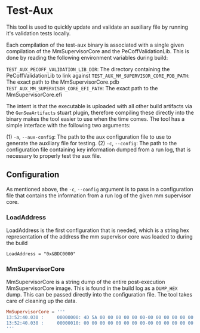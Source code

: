 # Test-Aux

This tool is used to quickly update and validate an auxiliary file by running it's validation tests locally.

Each compilation of the test-aux binary is associated with a single given compilation of the MmSupervisorCore and the
PeCoffValidationLib. This is done by reading the following environment variables during build:

`TEST_AUX_PECOFF_VALIDATION_LIB_DIR`: The directory containing the PeCoffValidationLib to link against
`TEST_AUX_MM_SUPERVISOR_CORE_PDB_PATH`: The exact path to the MmSupervisorCore.pdb
`TEST_AUX_MM_SUPERVISOR_CORE_EFI_PATH`: The exact path to the MmSupervisorCore.efi

The intent is that the executable is uploaded with all other build artifacts via the `GenSeaArtifacts` stuart plugin, therefore compiling these directly into the binary makes the tool easier to use when the time comes. The tool has a simple interface with the following two arguments:

(1) `-a`, `--aux-config`: The path to the aux configuration file to use to generate the auxiliary file for testing.
(2) `-c`, `--config`: The path to the configuration file containing key information dumped from a run log, that is necessary to properly test the aux file.

## Configuration

As mentioned above, the `-c`, `--config` argument is to pass in a configuration file that contains the information from a run log of the given mm supervisor core.

### LoadAddress

LoadAddress is the first configuration that is needed, which is a string hex representation of the address the mm supervisor core was loaded to during the build

`LoadAddress = "0x&BDC0000"`

### MmSupervisorCore

MmSupervisorCore is a string dump of the entire post-execution MmSupervisorCore image. This is found in the build log as a `DUMP_HEX` dump. This can be passed directly into the configuration file. The tool takes care of cleaning up the data.

``` toml
MmSupervisorCore = '''
13:52:40.030 :     00000000: 4D 5A 00 00 00 00 00 00-00 00 00 00 00 00 00 00  *MZ..............*
13:52:40.030 :     00000010: 00 00 00 00 00 00 00 00-00 00 00 00 00 00 00 00  *................*
'''
```
